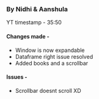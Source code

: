 ### By Nidhi & Aanshula
YT timestamp - 35:50

#### Changes made -
- Window is now expandable
- Dataframe right issue resolved
- Added books and a scrollbar

#### Issues - 
- Scrollbar doesnt scroll XD